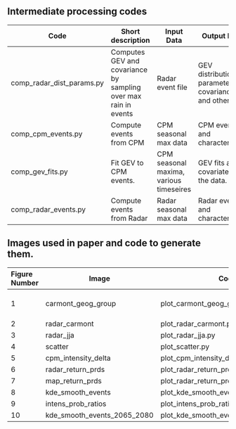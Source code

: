 

## Intermediate processing codes

| Code                       | Short description                                               | Input Data                              | Output Data                                          | 
|----------------------------|-----------------------------------------------------------------|-----------------------------------------|------------------------------------------------------|
| comp_radar_dist_params.py  | Computes GEV and covariance by sampling over max rain in events | Radar event file                        | GEV distribution parameters, covariances and others. |
| comp_cpm_events.py         | Compute events from CPM                                         | CPM seasonal max data                   | CPM events and characteristics                       |
| comp_gev_fits.py           | Fit GEV to CPM events.                                          | CPM seasonal maxima, various timeseires | GEV fits and covariates to the data.                 |
| comp_radar_events.py       | Compute events from Radar                                       | Radar seasonal max data                 | Radar events and characteristics                     |
 

## Images used in paper and  code  to generate them.

| Figure Number | Image                      | Code                                | Notes               |
|:--------------|----------------------------|-------------------------------------|:--------------------|
| 1             | carmont_geog_group         | plot_carmont_geog_group.py          | Requires OS API Key |
| 2             | radar_carmont              | plot_radar_carmont.py               |                     |
| 3             | radar_jja                  | plot_radar_jja.py                   |                     |
| 4             | scatter                    | plot_scatter.py                     |                     |
| 5             | cpm_intensity_delta        | plot_cpm_intensity_delta.py         |                     |
| 6             | radar_return_prds          | plot_radar_return_prds.py           |                     |
| 7             | map_return_prds            | plot_radar_return_prds.py           |                     |
| 8             | kde_smooth_events          | plot_kde_smooth_events.py           |                     |
| 9             | intens_prob_ratios         | plot_intens_prob_ratios.py          |                     |
| 10            | kde_smooth_events_2065_2080| plot_kde_smooth_events_2065_2080.py |                | 